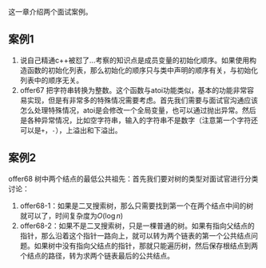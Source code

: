 这一章介绍两个面试案例。

## 案例1
1. 说自己精通c++被怼了...考察的知识点是成员变量的初始化顺序。如果使用构造函数的初始化列表，那么初始化的顺序只与类中声明的顺序有关，与初始化列表中的顺序无关。
2. offer67 把字符串转换为整数。这个函数与atoi功能类似，基本的功能非常容易实现，但是有非常多的特殊情况需要考虑。首先我们需要与面试官沟通应该怎么处理特殊情况，atoi是会修改一个全局变量，也可以通过抛出异常。然后是各种异常情况，比如空字符串，输入的字符串不是数字（注意第一个字符还可以是`+`，`-`），上溢出和下溢出。

## 案例2
offer68 树中两个结点的最低公共祖先：首先我们要对树的类型对面试官进行分类讨论：
1. offer68-1：如果是二叉搜索树，那么只需要找到第一个在两个结点中间的树就可以了，时间复杂度为$O(\log n)$
2. offer68-2：如果不是二叉搜索树，只是一棵普通的树。如果有指向父结点的指针，那么沿着这个指针一路向上，就可以转为两个链表的第一个公共结点问题。如果树中没有指向父结点的指针，那就只能遍历树，然后保存根结点到两个结点的路径，转为求两个链表最后的公共结点。